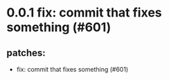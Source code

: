 # 0.0.1 fix: commit that fixes something (#601)

## patches:
* fix: commit that fixes something (#601)

